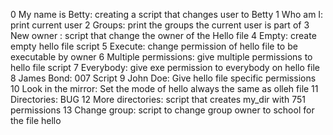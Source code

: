 0 My name is Betty: creating a script that changes user to Betty
1 Who am I: print current user
2 Groups: print the groups the current user is part of
3 New owner : script that change the owner of the Hello file
4 Empty: create empty hello file script
5 Execute: change permission of hello file to be executable by owner
6 Multiple permissions: give multiple permissions to hello file script
7 Everybody: give exe permission to everybody on hello file
8 James Bond: 007 Script
9 John Doe: Give hello file specific permissions
10 Look in the mirror: Set the mode of hello always the same as olleh file
11 Directories: BUG
12 More directories: script that creates my_dir with 751 permissions
13 Change group: script to change group owner to school for the file hello
